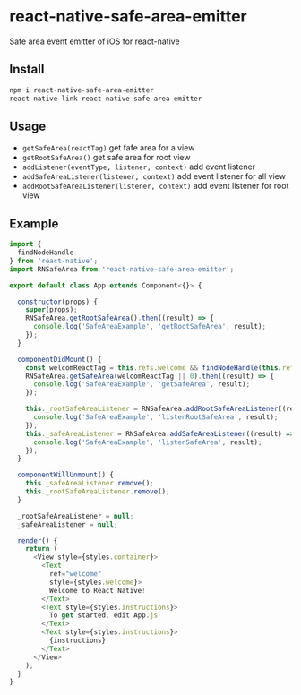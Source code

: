 # react-native-safe-area-emitter

Safe area event emitter of iOS for react-native

## Install

```sh
npm i react-native-safe-area-emitter
react-native link react-native-safe-area-emitter
```

## Usage

* `getSafeArea(reactTag)` get fafe area for a view
* `getRootSafeArea()` get safe area for root view
* `addListener(eventType, listener, context)` add event listener
* `addSafeAreaListener(listener, context)` add event listener for all view
* `addRootSafeAreaListener(listener, context)` add event listener for root view

## Example

```js
import {
  findNodeHandle
} from 'react-native';
import RNSafeArea from 'react-native-safe-area-emitter';

export default class App extends Component<{}> {

  constructor(props) {
    super(props);
    RNSafeArea.getRootSafeArea().then((result) => {
      console.log('SafeAreaExample', 'getRootSafeArea', result);
    });
  }

  componentDidMount() {
    const welcomReactTag = this.refs.welcome && findNodeHandle(this.refs.welcome);
    RNSafeArea.getSafeArea(welcomReactTag || 0).then((result) => {
      console.log('SafeAreaExample', 'getSafeArea', result);
    });

    this._rootSafeAreaListener = RNSafeArea.addRootSafeAreaListener((result) => {
      console.log('SafeAreaExample', 'listenRootSafeArea', result);
    });
    this._safeAreaListener = RNSafeArea.addSafeAreaListener((result) => {
      console.log('SafeAreaExample', 'listenSafeArea', result);
    });
  }

  componentWillUnmount() {
    this._safeAreaListener.remove();
    this._rootSafeAreaListener.remove();
  }

  _rootSafeAreaListener = null;
  _safeAreaListener = null;

  render() {
    return (
      <View style={styles.container}>
        <Text
          ref="welcome"
          style={styles.welcome}>
          Welcome to React Native!
        </Text>
        <Text style={styles.instructions}>
          To get started, edit App.js
        </Text>
        <Text style={styles.instructions}>
          {instructions}
        </Text>
      </View>
    );
  }
}

```
